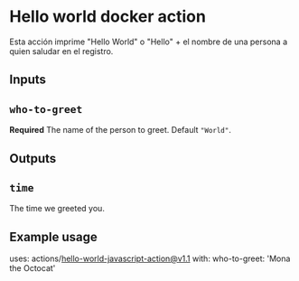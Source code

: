 # Hello world docker action

Esta acción imprime "Hello World" o "Hello" + el nombre de una persona a quien saludar en el registro.

## Inputs

## `who-to-greet`

**Required** The name of the person to greet. Default `"World"`.

## Outputs

## `time`

The time we greeted you.

## Example usage

uses: actions/hello-world-javascript-action@v1.1
with:
who-to-greet: 'Mona the Octocat'
